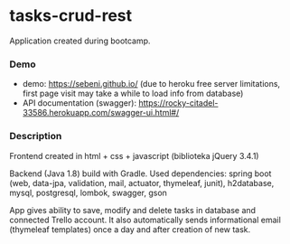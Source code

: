 # tasks-crud-rest
Application created during bootcamp.

### Demo
 - demo: https://sebeni.github.io/
(due to heroku free server limitations, first page visit may take a while to load info from database)
 - API documentation  (swagger): https://rocky-citadel-33586.herokuapp.com/swagger-ui.html#/

### Description
Frontend created in html + css + javascript (biblioteka jQuery 3.4.1)

Backend (Java 1.8) build with Gradle. Used dependencies: 
spring boot (web, data-jpa, validation, mail, actuator, thymeleaf, junit), h2database, mysql, postgresql, lombok, swagger, gson

App gives ability to save, modify and delete tasks in database and connected Trello account. It also automatically sends informational email (thymeleaf templates) once a day and after creation of new task.
